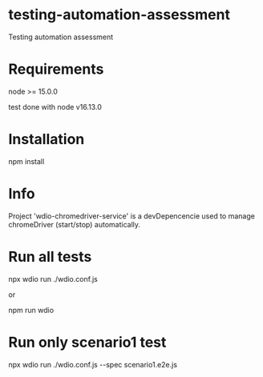 # testing-automation-assessment
Testing automation assessment

# Requirements
node >= 15.0.0

test done with node v16.13.0

# Installation
npm install

# Info
Project 'wdio-chromedriver-service' is a devDepencencie used to manage chromeDriver (start/stop) automatically.

# Run all tests
npx wdio run ./wdio.conf.js

or

npm run wdio

# Run only scenario1 test
npx wdio run ./wdio.conf.js --spec scenario1.e2e.js

